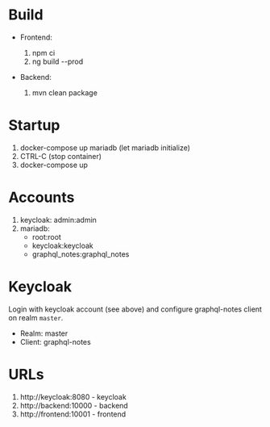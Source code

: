 # Build

- Frontend: 
    1. npm ci
    2. ng build --prod

- Backend:
    1. mvn clean package

# Startup

1. docker-compose up mariadb (let mariadb initialize)
2. CTRL-C (stop container)
3. docker-compose up

# Accounts

1. keycloak: admin:admin
2. mariadb:
    - root:root
    - keycloak:keycloak
    - graphql_notes:graphql_notes

# Keycloak
Login with keycloak account (see above) and configure graphql-notes client on realm `master`.
- Realm: master
- Client: graphql-notes

# URLs
1. http://keycloak:8080 - keycloak
2. http://backend:10000 - backend
3. http://frontend:10001 - frontend